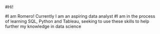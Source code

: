 #Hi!

#I am Romero! Currently I am an aspiring data analyst
#I am in the process of learning SQL, Python and Tableau, seeking to use these skills to help further my knowledge in data science
#

